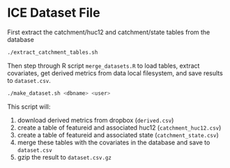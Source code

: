 # ICE Dataset File

First extract the catchment/huc12 and catchment/state tables from the database

```bash
./extract_catchment_tables.sh
```

Then step through R script `merge_datasets.R` to load tables, extract covariates, get derived metrics from data local filesystem, and save results to `dataset.csv`.



```bash
./make_dataset.sh <dbname> <user>
```

This script will:

1. download derived metrics from dropbox (`derived.csv`)
2. create a table of featureid and associated huc12 (`catchment_huc12.csv`)
3. create a table of featureid and associated state (`catchment_state.csv`)
4. merge these tables with the covariates in the database and save to `dataset.csv`
5. gzip the result to `dataset.csv.gz`

